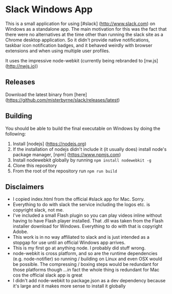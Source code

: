 # Slack Windows App

This is a small application for using [#slack] (http://www.slack.com) on Windows as a standalone app.
The main motivation for this was the fact that there were no alternatives at the time other than running
the slack site as a Chrome desktop application. So it didn't provide native notifications, taskbar icon
notification badges, and it behaved weirdly with browser extensions and when using multiple user profiles.

It uses the impressive node-webkit (currently being rebranded to [nw.js] (http://nwjs.io))

## Releases

Download the latest binary from [here] (https://github.com/misterbyrne/slack/releases/latest)

## Building

You should be able to build the final executable on Windows by doing the following:

1. Install [nodejs] (https://nodejs.org)
2. If the installation of nodejs didn't include it (it usually does) install node's package manager, [npm] (https://www.npmjs.com)
3. Install nodewebkit globally by running `npm install nodewebkit -g`
4. Clone this repository
5. From the root of the repository run `npm run build`

## Disclaimers

- I copied index.html from the official #slack app for Mac.  Sorry.
- Everything to do with slack the service including the logos etc. is copyright slack, not me.
- I've included a small Flash plugin so you can play videos inline without having to have Flash player installed.  That .dll was taken from the Flash installer download for Windows.  Everything to do with that is copyright Adobe.
- This work is in no way affiliated to slack and is just intended as a stopgap for use until an official Windows app arrives.
- This is my first go at anything node.  I probably did stuff wrong.
- node-webkit is cross platform, and so are the runtime dependencies (e.g. node-notifier)
  so running / building on Linux and even OSX would be possible.
  The compressing / boxing steps would be redundant for those platforms though 
  ...in fact the whole thing is redundant for Mac cos the official slack app is great
- I didn't add node-webkit to package.json as a dev dependency because it's large and it makes more sense to install it globally
